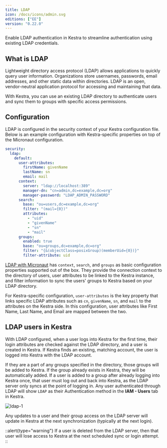 ```yaml
---
title: LDAP
icon: /docs/icons/admin.svg
editions: ["EE"]
version: "0.22.0"
---
```


Enable LDAP authentication in Kestra to streamline authentication using existing LDAP credentials.

## What is LDAP

Lightweight directory access protocol (LDAP) allows applications to quickly query user information. Organizations store usernames, passwords, email addresses, and other static data within directories. LDAP is an open, vendor-neutral application protocol for accessing and maintaining that data.

With Kestra, you can use an existing LDAP directory to authenticate users and sync them to groups with specific access permissions.

## Configuration

LDAP is configured in the security context of your Kestra configuration file. Below is an example configuration with Kestra-specific properties on top of the Micronaut configuration.

```yaml
security:
  ldap:
    default:
      user-attributes:
        firstName: givenName
        lastName: sn
        email: mail
      context:
        server: "ldap://localhost:389"
        manager-dn: "cn=admin,dc=example,dc=org"
        manager-password: "LDAP_ADMIN_PASSWORD"
      search:
        base: "ou=users,dc=example,dc=org"
        filter: "(mail={0})"
        attributes:
          - "uid"
          - "givenName"
          - "sn"
          - "mail"
      groups:
        enabled: true
        base: "ou=groups,dc=example,dc=org"
        filter: "{&(objectClass=posixGroup)(memberUid={0})}"
        filter-attribute: uid
```

[LDAP with Micronaut](https://micronaut-projects.github.io/micronaut-security/4.11.3/guide/#ldap) has `context`, `search`, and `groups` as basic configuration properties supported out of the box. They provide the connection context to the directory of users, user attributes to be linked to the Kestra instance, and filter information to sync the users' groups to Kestra based on your LDAP directory. 


For Kestra-specific configuration, `user-attributes` is the key property that links specific LDAP attributes such as `cn`, `givenName`, `sn`, and `mail` to the attributes on the Kestra side. In this configuration, user attributes like First Name, Last Name, and Email are mapped between the two.

## LDAP users in Kestra

With LDAP configured, when a user logs into Kestra for the first time, their login attributes are checked against the LDAP directory, and a user is created in Kestra. If Kestra finds an existing, matching account, the user is logged into Kestra with the LDAP account. 

If they are a part of any groups specified in the directory, those groups will be added to Kestra. If the group already exists in Kestra, they will be automatically added. If a user is added to a group after already logging into Kestra once, that user must log out and back into Kestra, as the LDAP server only syncs at the point of logging in. Any user authenticated through LDAP will show `LDAP` as their Authentication method in the **IAM - Users** tab in Kestra.

![ldap-1](/docs/enterprise/sso/ldap-1.png)

Any updates to a user and their group access on the LDAP server will update in Kestra at the next synchronization (typically at the next login).

::alert{type="warning"}
If a user is deleted from the LDAP server, then that user will lose access to Kestra at the next scheduled sync or login attempt.
::
